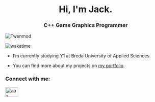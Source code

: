 <h1 align="center">Hi, I'm Jack.</h1>
<h3 align="center">C++ Game Graphics Programmer</h3>

<p align="left"> <img src="https://komarev.com/ghpvc/?username=twenmod&label=Profile%20views&color=blueviolet&style=flat" alt="Twenmod" /> </p>

![wakatime](https://wakatime.com/badge/user/aeae9b0d-3e73-463b-9015-89c82ee5efbb.svg?color=812CD1)

- I’m currently studying Y1 at Breda University of Applied Sciences.

- You can find more about my projects on [my portfolio](https://www.jacktollenaar.top/).

<h3 align="left">Connect with me:</h3>
<p align="left">
<a href="https://www.linkedin.com/in/jack-tollenaar-a35868312/" target="blank"><img align="center" src="https://raw.githubusercontent.com/rahuldkjain/github-profile-readme-generator/master/src/images/icons/Social/linked-in-alt.svg" alt="aaa" height="30" width="40" /></a>
</p>

